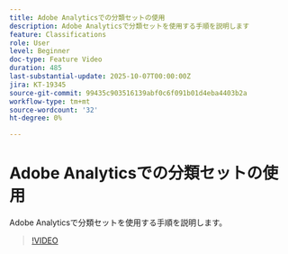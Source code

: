 ```yaml
---
title: Adobe Analyticsでの分類セットの使用
description: Adobe Analyticsで分類セットを使用する手順を説明します
feature: Classifications
role: User
level: Beginner
doc-type: Feature Video
duration: 485
last-substantial-update: 2025-10-07T00:00:00Z
jira: KT-19345
source-git-commit: 99435c903516139abf0c6f091b01d4eba4403b2a
workflow-type: tm+mt
source-wordcount: '32'
ht-degree: 0%

---
```



# Adobe Analyticsでの分類セットの使用

Adobe Analyticsで分類セットを使用する手順を説明します。

>[!VIDEO](https://video.tv.adobe.com/v/3475580/?learn=on&enablevpops)
